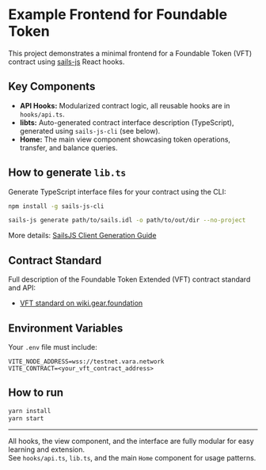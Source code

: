 # Example Frontend for Foundable Token  

This project demonstrates a minimal frontend for a Foundable Token (VFT) contract using [sails-js](https://wiki.gear.foundation/docs/sails-js/react-hooks) React hooks.

## Key Components

- **API Hooks:** Modularized contract logic, all reusable hooks are in `hooks/api.ts`.
- **libts:** Auto-generated contract interface description (TypeScript), generated using `sails-js-cli` (see below).
- **Home:** The main view component showcasing token operations, transfer, and balance queries.

## How to generate `lib.ts`

Generate TypeScript interface files for your contract using the CLI:

```bash
npm install -g sails-js-cli

sails-js generate path/to/sails.idl -o path/to/out/dir --no-project
```

More details: [SailsJS Client Generation Guide](https://wiki.gear.foundation/docs/sails-js/client-generation)

## Contract Standard

Full description of the Foundable Token Extended (VFT) contract standard and API:

- [VFT standard on wiki.gear.foundation](https://wiki.gear.foundation/docs/examples/Standards/vft)

## Environment Variables

Your `.env` file must include:

```
VITE_NODE_ADDRESS=wss://testnet.vara.network
VITE_CONTRACT=<your_vft_contract_address>
```

## How to run

```bash
yarn install
yarn start
```

---

All hooks, the view component, and the interface are fully modular for easy learning and extension.  
See `hooks/api.ts`, `lib.ts`, and the main `Home` component for usage patterns.